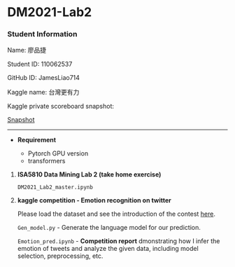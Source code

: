 # DM2021-Lab2


### Student Information
Name: 廖品捷

Student ID: 110062537

GitHub ID: JamesLiao714

Kaggle name: 台灣更有力

Kaggle private scoreboard snapshot: 

[Snapshot](img/pic0.png)

---

- __Requirement__

   - Pytorch GPU version
   - transformers

1. __ISA5810 Data Mining Lab 2 (take home exercise)__

   `DM2021_Lab2_master.ipynb`

2. __kaggle competition - Emotion recognition on twitter__  

   Please load the dataset and see the introduction of the contest [here](https://www.kaggle.com/c/dm2021-lab2-hw2/overview).

   `Gen_model.py` - Generate the language model for our prediction.
   
   `Emotion_pred.ipynb` - __Competition report__ dmonstrating how I infer the emotion of tweets and analyze the given data, including model selection,        preprocessing, etc.
